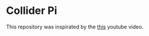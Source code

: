# Collider Pi

This repository was inspirated by the [this](https://www.youtube.com/watch?v=HEfHFsfGXjs) youtube video.